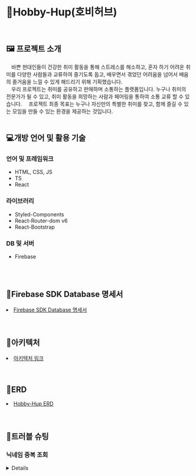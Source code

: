 <h1>🎳Hobby-Hup(호비허브)</h1>

<br/>

<h2>🖼 프로젝트 소개</h2>
<div>
  <span>&emsp;바쁜 현대인들이 건강한 취미 활동을 통해 스트레스를 해소하고, 혼자 하기 어려운 취미를 다양한 사람들과 교류하여 즐기도록 돕고, 배우면서 겪었던 어려움을 넘어서 배움의 즐거움을 느낄 수 있게 해드리기 위해 기획했습니다.</span><br/>
  <span>&emsp;우리 프로젝트는 취미를 공유하고 판매하며 소통하는 플랫폼입니다. 누구나 취미의 전문가가 될 수 있고, 취미 활동을 희망하는 사람과 페어링을 통하여 소통 교류 할 수 있습니다.</span>
  <span>&emsp;프로젝트 최종 목표는 누구나 자신만의 특별한 취미를 찾고, 함께 즐길 수 있는 모임을 만들 수 있는 환경을 제공하는 것입니다.</span>
</div>


<br/>


<h2>💻개방 언어 및 활용 기술</h2>
<h3>언어 및 프레임워크</h3>
<ul>
  <li>HTML, CSS, JS</li>
  <li>TS</li>
  <li>React</li>
</ul>
<h3>라이브러리</h3>
<ul>
  <li>Styled-Components</li>
  <li>React-Router-dom v6</li>
  <li>React-Bootstrap</li>
</ul>
<h3>DB 및 서버</h3>
<ul>
  <li>Firebase</li>
</ul>

<br/>
<br/>

<h2>📑Firebase SDK Database 명세서</h2>
<li>
  <a href="https://reliable-hawk-4da.notion.site/Hobby-Hup-2d6ae2c8e01444dd8e72935616ffb6d3"
    target="_blank" rel="noopener noreferrer"
  >
    Firebase SDK Database 명세서
  </a>
</li>

<br/>
<br/>

<h2>🎨아키텍처</h2>
<li>
  <a href="https://ovenapp.io/project/g7nkgXzzySTW6DxFZPw0PMHUiczswlWP#OBCor"
    target="_blank"
  >
    아키텍처 링크
  </a>
</li>

<br/>
<br/>

<h2>📲ERD</h2>
<li>
  <a href="https://www.erdcloud.com/d/5q4zL4MSygb56A7D8"
    target="_blank" rel="noopener noreferrer"
  >
    Hobby-Hup ERD
  </a>
</li>

<br/>
<br/>

<h2>🎇트러블 슈팅</h2>

<h3>닉네임 중복 조회</h3>
<details>
<h4><li>파이어 베이스에 닉네임 중복 조회 없음</li></h4>
<span>&ensp; 파이어 베이스에는 지원하는 api 중 닉네임 중복 조회 기능이 없어 중복 조회가 불가능 하다. </span>
<br>
<h4><li>해결</li></h4>
<span>&ensp; 회원가입 시 유저 닉네임과, 아이디를 객채로 가지고 있는 배열 DB를 만들고 만들 시 조회 기능으로 사용했다. 추후 유저정보 변경 시에도 사용할 계획이다. </span>


<br/>
<hr/>
  ```typescript
  // 코드 추가
  ```
